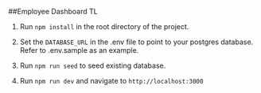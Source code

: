 ##Employee Dashboard TL

1. Run `npm install` in the root directory of the project. 

2. Set the `DATABASE_URL` in the .env file to point to your postgres database. Refer to .env.sample as an example. 

3. Run `npm run seed` to seed existing database. 

4. Run `npm run dev` and navigate to `http://localhost:3000`
